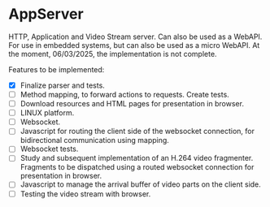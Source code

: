 # AppServer
HTTP, Application and Video Stream server. Can also be used as a WebAPI.
For use in embedded systems, but can also be used as a micro WebAPI.
At the moment, 06/03/2025, the implementation is not complete.

Features to be implemented:

- [x] Finalize parser and tests.
- [ ] Method mapping, to forward actions to requests. Create tests.
- [ ] Download resources and HTML pages for presentation in browser.
- [ ] LINUX platform.
- [ ] Websocket.
- [ ] Javascript for routing the client side of the websocket connection, for bidirectional communication using mapping.
- [ ] Websocket tests.
- [ ] Study and subsequent implementation of an H.264 video fragmenter. Fragments to be dispatched using a routed websocket connection for presentation in browser.
- [ ] Javascript to manage the arrival buffer of video parts on the client side.
- [ ] Testing the video stream with browser.
